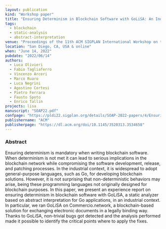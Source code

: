 ```yaml
---
layout: publication
kind: "Workshop paper"
title: "Ensuring Determinism in Blockchain Software with GoLiSA: An Industrial Experience Report"
tags:
  - blockchain
  - static-analysis
  - abstract-interpretation
venue: "Proceedings of the 11th ACM SIGPLAN International Workshop on the State Of the Art in Program Analysis (SOAP 2022)"
location: "San Diego, CA, USA & online"
when: "June 14, 2022"
pubdate: "2022/06/14"
authors:
  - Luca Olivieri
  - Fabio Tagliaferro
  - Vincenzo Arceri
  - Marco Ruaro
  - Luca Negrini
  - Agostino Cortesi
  - Pietro Ferrara
  - Fausto Spoto
  - Enrico Tallin
projects: lisa
manuscript: "SOAP22.pdf"
confpage: "https://pldi22.sigplan.org/details/SOAP-2022-papers/4/Ensuring-Determinism-in-Blockchain-Software-with-GoLiSA-An-Industrial-Experience-Rep"
publishername: "ACM"
publisherpage: "https://dl.acm.org/doi/10.1145/3520313.3534658"
---
```


### Abstract

Ensuring determinism is mandatory when writing blockchain software. When determinism is not met it can lead to serious implications in the blockchain network while compromising the software development, release, and patching processes. In the industrial context, it is widespread to adopt general-purpose languages, such as Go, for developing blockchain solutions. However, it is not surprising that non-deterministic behaviors may arise, being these programming languages not originally designed for blockchain purposes. In this paper, we present an experience report on ensuring determinism in blockchain software with GoLiSA, a static analyzer based on abstract interpretation for Go applications, in an industrial context. In particular, we ran GoLiSA on Commercio.network, a blockchain-based solution for exchanging electronic documents in a legally binding way. Thanks to GoLiSA, non-trivial bugs got detected and the analysis performed made it possible to identify the critical points where to apply the fixes.
